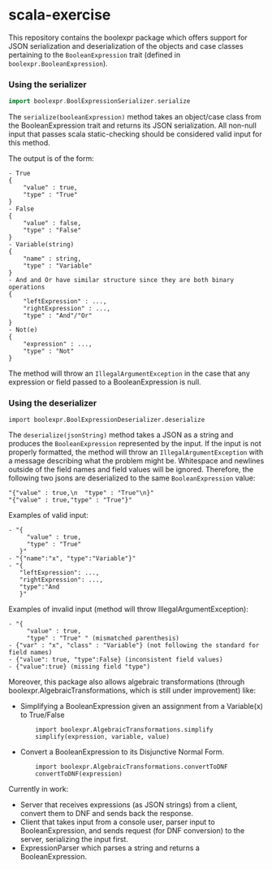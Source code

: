 # scala-exercise

This repository contains the boolexpr package which offers support for JSON 
serialization and deserialization of the objects and case classes pertaining 
to the `BooleanExpression` trait (defined in `boolexpr.BooleanExpression`).

### Using the serializer

```scala
import boolexpr.BoolExpressionSerializer.serialize
```

The `serialize(booleanExpression)` method takes an object/case class from the 
BooleanExpression trait and returns its JSON serialization. All non-null input 
that passes scala static-checking should be considered valid input for this 
method.

The output is of the form:
```
- True
{
    "value" : true,
    "type" : "True"
}
- False
{
    "value" : false,
    "type" : "False"
}
- Variable(string)
{
    "name" : string,
    "type" : "Variable"
}
- And and Or have similar structure since they are both binary operations
{
    "leftExpression" : ...,
    "rightExpression" : ...,
    "type" : "And"/"Or"
}
- Not(e)
{
    "expression" : ...,
    "type" : "Not"
}
```

The method will throw an `IllegalArgumentException` in the case that any 
expression or field passed to a BooleanExpression is null.

### Using the deserializer

 `import boolexpr.BoolExpressionDeserializer.deserialize`
 
 The `deserialize(jsonString)` method takes a JSON as a string and produces the 
 `BooleanExpression` represented by the input. If the input is not properly 
 formatted, the method will throw an `IllegalArgumentException` with a message 
 describing what the problem might be. Whitespace and newlines outside of the 
 field names and field values will be ignored. Therefore, the following two jsons
  are deserialized to the same `BooleanExpression` value:

 ```
 "{"value" : true,\n  "type" : "True"\n}"
 "{"value" : true,"type" : "True"}"
 ```

Examples of valid input:
 ```
 - "{
      "value" : true,
      "type" : "True"
    }"
 - "{"name":"x", "type":"Variable"}"
 - "{
    "leftExpression": ...,
    "rightExpression": ...,
    "type":"And
    }"
 ```
 Examples of invalid input (method will throw IllegalArgumentException):
 ```
 - "{
      "value" : true,
      "type" : "True" " (mismatched parenthesis)
 - {"var" : "x", "class" : "Variable"} (not following the standard for field names)
 - {"value": true, "type":False} (inconsistent field values)
 - {"value":true} (missing field "type")
 ```
 

Moreover, this package also allows algebraic transformations 
(through boolexpr.AlgebraicTransformations, which is still under
improvement) like:

- Simplifying a BooleanExpression given an assignment from a Variable(x) 
to True/False
   ```
       import boolexpr.AlgebraicTransformations.simplify
       simplify(expression, variable, value)
   ```
- Convert a BooleanExpression to its Disjunctive Normal Form.
    ```
        import boolexpr.AlgebraicTransformations.convertToDNF
        convertToDNF(expression)
    ```
Currently in work:

- Server that receives expressions (as JSON strings) from a client, convert them to
DNF and sends back the response.
- Client that takes input from a console user, parser input to BooleanExpression, 
and sends request (for DNF conversion) to the server, serializing the input first.
- ExpressionParser which parses a string and returns a BooleanExpression.

